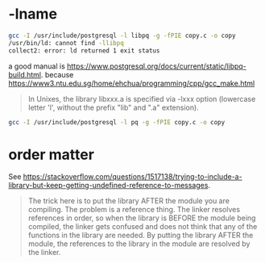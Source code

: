 -lname
======
```sh
gcc -I /usr/include/postgresql -l libpq -g -fPIE copy.c -o copy
/usr/bin/ld: cannot find -llibpq
collect2: error: ld returned 1 exit status
```

a good manual is https://www.postgresql.org/docs/current/static/libpq-build.html.
because
https://www3.ntu.edu.sg/home/ehchua/programming/cpp/gcc_make.html

> In Unixes, the library libxxx.a is specified via -lxxx option (lowercase letter 'l', without the prefix "lib" and ".a" extension).

```sh
gcc -I /usr/include/postgresql -l pq -g -fPIE copy.c -o copy
```

order matter
============
See https://stackoverflow.com/questions/1517138/trying-to-include-a-library-but-keep-getting-undefined-reference-to-messages.

> The trick here is to put the library AFTER the module you are compiling. The problem is a reference thing. The linker resolves references in order, so when the library is BEFORE the module being compiled, the linker gets confused and does not think that any of the functions in the library are needed. By putting the library AFTER the module, the references to the library in the module are resolved by the linker.
